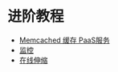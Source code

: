 ---
---

# 进阶教程

- [Memcached 缓存 PaaS服务](cache.html)
- [监控](monitor.html)
- [在线伸缩](scaleonline.html)
